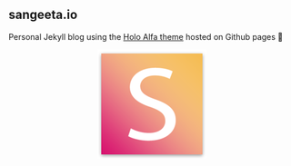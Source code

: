 ## sangeeta.io
Personal Jekyll blog using the [Holo Alfa theme](https://github.com/steinvc/holo-alfa) hosted on Github pages 🎉
<p align="center">
  <img src="https://github.com/sjbitcode/sangeeta.io/blob/master/android-chrome-192x192.png" alt="sangeeta.io"/>
</p>
